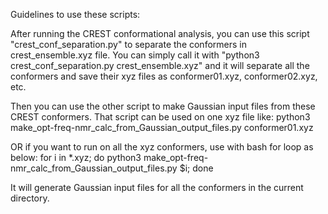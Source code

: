 Guidelines to use these scripts:

After running the CREST conformational analysis, you can use this script "crest_conf_separation.py" to separate the conformers in crest_ensemble.xyz file.
You can simply call it with "python3 crest_conf_separation.py crest_ensemble.xyz" and it will separate all the conformers and save their xyz files as conformer01.xyz, conformer02.xyz, etc.

Then you can use the other script to make Gaussian input files from these CREST conformers. That script can be used on one xyz file like:
python3 make_opt-freq-nmr_calc_from_Gaussian_output_files.py conformer01.xyz

OR if you want to run on all the xyz conformers, use with bash for loop as below:
for i in *.xyz; do python3 make_opt-freq-nmr_calc_from_Gaussian_output_files.py $i; done

It will generate Gaussian input files for all the conformers in the current directory.
